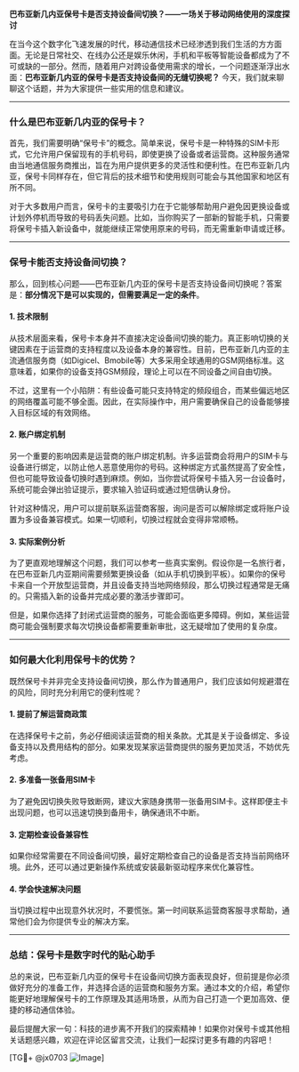 **巴布亚新几内亚保号卡是否支持设备间切换？——一场关于移动网络使用的深度探讨**

在当今这个数字化飞速发展的时代，移动通信技术已经渗透到我们生活的方方面面。无论是日常社交、在线办公还是娱乐休闲，手机和平板等智能设备都成为了不可或缺的一部分。然而，随着用户对跨设备使用需求的增长，一个问题逐渐浮出水面：**巴布亚新几内亚的保号卡是否支持设备间的无缝切换呢？** 今天，我们就来聊聊这个话题，并为大家提供一些实用的信息和建议。

---

### **什么是巴布亚新几内亚的保号卡？**
首先，我们需要明确“保号卡”的概念。简单来说，保号卡是一种特殊的SIM卡形式，它允许用户保留现有的手机号码，即使更换了设备或者运营商。这种服务通常由当地通信服务商推出，旨在为用户提供更多的灵活性和便利性。在巴布亚新几内亚，保号卡同样存在，但它背后的技术细节和使用规则可能会与其他国家和地区有所不同。

对于大多数用户而言，保号卡的主要吸引力在于它能够帮助用户避免因更换设备或计划外停机而导致的号码丢失问题。比如，当你购买了一部新的智能手机，只需要将保号卡插入新设备中，就能继续正常使用原来的号码，而无需重新申请或迁移。

---

### **保号卡能否支持设备间切换？**
那么，回到核心问题——巴布亚新几内亚的保号卡是否支持设备间切换呢？答案是：**部分情况下是可以实现的，但需要满足一定的条件**。

#### **1. 技术限制**
从技术层面来看，保号卡本身并不直接决定设备间切换的能力。真正影响切换的关键因素在于运营商的支持程度以及设备本身的兼容性。目前，巴布亚新几内亚的主流通信服务商（如Digicel、Bmobile等）大多采用全球通用的GSM网络标准。这意味着，如果你的设备支持GSM频段，理论上可以在不同设备之间自由切换。

不过，这里有一个小陷阱：有些设备可能只支持特定的频段组合，而某些偏远地区的网络覆盖可能不够全面。因此，在实际操作中，用户需要确保自己的设备能够接入目标区域的有效网络。

#### **2. 账户绑定机制**
另一个重要的影响因素是运营商的账户绑定机制。许多运营商会将用户的SIM卡与设备进行绑定，以防止他人恶意使用你的号码。这种绑定方式虽然提高了安全性，但也可能导致设备切换时遇到麻烦。例如，当你尝试将保号卡插入另一台设备时，系统可能会弹出验证提示，要求输入验证码或通过短信确认身份。

针对这种情况，用户可以提前联系运营商客服，询问是否可以解除绑定或将账户设置为多设备兼容模式。如果一切顺利，切换过程就会变得非常顺畅。

#### **3. 实际案例分析**
为了更直观地理解这个问题，我们可以参考一些真实案例。假设你是一名旅行者，在巴布亚新几内亚期间需要频繁更换设备（如从手机切换到平板）。如果你的保号卡来自一个开放型运营商，并且设备支持当地网络频段，那么切换过程通常是无痛的。只需插入新的设备并完成必要的激活步骤即可。

但是，如果你选择了封闭式运营商的服务，可能会面临更多障碍。例如，某些运营商可能会强制要求每次切换设备都需要重新审批，这无疑增加了使用的复杂度。

---

### **如何最大化利用保号卡的优势？**
既然保号卡并非完全支持设备间切换，那么作为普通用户，我们应该如何规避潜在的风险，同时充分利用它的便利性呢？

#### **1. 提前了解运营商政策**
在选择保号卡之前，务必仔细阅读运营商的相关条款。尤其是关于设备绑定、多设备支持以及费用结构的部分。如果发现某家运营商提供的服务更加灵活，不妨优先考虑。

#### **2. 多准备一张备用SIM卡**
为了避免因切换失败导致断网，建议大家随身携带一张备用SIM卡。这样即便主卡出现问题，也可以迅速切换到备用卡，确保通讯不中断。

#### **3. 定期检查设备兼容性**
如果你经常需要在不同设备间切换，最好定期检查自己的设备是否支持当前网络环境。此外，还可以通过更新操作系统或安装最新驱动程序来优化兼容性。

#### **4. 学会快速解决问题**
当切换过程中出现意外状况时，不要慌张。第一时间联系运营商客服寻求帮助，通常他们会为你提供专业的解决方案。

---

### **总结：保号卡是数字时代的贴心助手**
总的来说，巴布亚新几内亚的保号卡在设备间切换方面表现良好，但前提是你必须做好充分的准备工作，并选择合适的运营商和服务方案。通过本文的介绍，希望你能更好地理解保号卡的工作原理及其适用场景，从而为自己打造一个更加高效、便捷的移动通信体验。

最后提醒大家一句：科技的进步离不开我们的探索精神！如果你对保号卡或其他相关话题感兴趣，欢迎在评论区留言交流，让我们一起探讨更多有趣的内容吧！

[TG💪+ @jx0703 ![Image](https://github.com/user-attachments/assets/dbca1d08-cadb-493c-b0ec-ad6f7a83f270)]